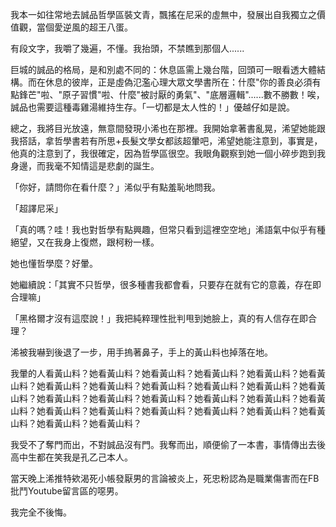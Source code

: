我本一如往常地去誠品哲學區裝文青，飄搖在尼采的虛無中，發展出自我獨立之價值觀，當個愛逆風的超王八蛋。

有段文字，我嚼了幾遍，不懂。我抬頭，不禁瞧到那個人......

巨城的誠品的格局，是和別處不同的：休息區需上幾台階，回頭可一眼看透大體結構。而在休息的彼岸，正是虛偽氾濫心理大眾文學書所在：什麼"你的善良必須有點鋒芒"啦、"原子習慣"啦、什麼"被討厭的勇氣"、"底層邏輯"......數不勝數！唉，誠品也需要這種毒雞湯維持生存。「一切都是太人性的！」優越仔如是說。

總之，我將目光放遠，無意間發現小浠也在那裡。我開始拿著書亂晃，浠望她能跟我搭話，拿哲學書若有所思+長髮文學女都該超暈吧，浠望她能注意到，事實是，他真的注意到了，我很確定，因為哲學區很空。我眼角觀察到她一個小碎步跑到我身邊，而我毫不知情這是悲劇的誕生。

「你好，請問你在看什麼？」浠似乎有點羞恥地問我。

「超譯尼采」

「真的嗎？哇！我也對哲學有點興趣，但常只看到這裡空空地」浠語氣中似乎有種絕望，又在我身上復燃，跟柯粉一樣。

她也懂哲學麼？好暈。

她繼續說：「其實不只哲學，很多種書我都會看，只要存在就有它的意義，存在即合理嘛」

「黑格爾才沒有這麼說！」我把純粹理性批判甩到她臉上，真的有人信存在即合理？

浠被我嚇到後退了一步，用手摀著鼻子，手上的黃山料也掉落在地。

我暈的人看黃山料？她看黃山料？她看黃山料？她看黃山料？她看黃山料？她看黃山料？她看黃山料？她看黃山料？她看黃山料？她看黃山料？她看黃山料？她看黃山料？她看黃山料？她看黃山料？她看黃山料？她看黃山料？她看黃山料？她看黃山料？她看黃山料？她看黃山料？她看黃山料？她看黃山料？她看黃山料？她看黃山料？她看黃山料？她看黃山料？

我受不了奪門而出，不對誠品沒有門。我奪而出，順便偷了一本書，事情傳出去後高中生都在笑我是孔乙己本人。

當天晚上浠推特欸渴死小帳發厭男的言論被炎上，死忠粉認為是職業傷害而在FB批鬥Youtube留言區的噁男。

我完全不後悔。